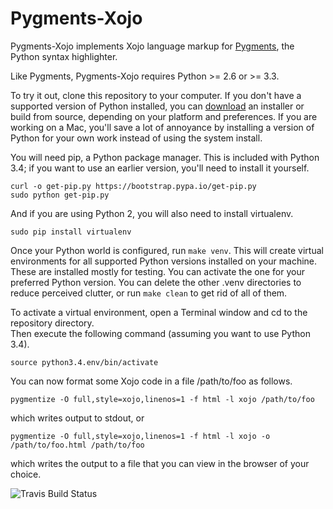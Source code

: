 # Pygments-Xojo

Pygments-Xojo implements Xojo language markup for [Pygments](http://pygments.org/), the 
Python syntax highlighter.

Like Pygments, Pygments-Xojo requires Python >= 2.6 or >= 3.3.

To try it out, clone this repository to your computer.  If you don't have a supported 
version of Python installed, you can [download](https://www.python.org/downloads/) an 
installer or build from source, depending on your platform and preferences.  If you are 
working on a Mac, you'll save a lot of annoyance by installing a version of Python for 
your own work instead of using the system install.

You will need pip, a Python package manager.  This is included with Python 3.4; if you 
want to use an earlier version, you'll need to install it yourself.  

    curl -o get-pip.py https://bootstrap.pypa.io/get-pip.py
    sudo python get-pip.py   

And if you are using Python 2, you will also need to install virtualenv.

    sudo pip install virtualenv

Once your Python world is configured, run `make venv`.  This will create
virtual environments for all supported Python versions installed on your machine.  These 
are installed mostly for testing.  You can activate the one for your preferred Python version.
You can delete the other .venv directories to reduce perceived clutter, or run `make clean` 
to get rid of all of them.

To activate a virtual environment, open a Terminal window and cd to the repository directory.  
Then execute the following command (assuming you want to use Python 3.4).

    source python3.4.env/bin/activate
    
You can now format some Xojo code in a file /path/to/foo as follows.

    pygmentize -O full,style=xojo,linenos=1 -f html -l xojo /path/to/foo
    
which writes output to stdout, or

    pygmentize -O full,style=xojo,linenos=1 -f html -l xojo -o /path/to/foo.html /path/to/foo 
    
which writes the output to a file that you can view in the browser of your choice.


![Travis Build Status](https://travis-ci.org/declaresub/pygments-xojo.svg?branch=master)
